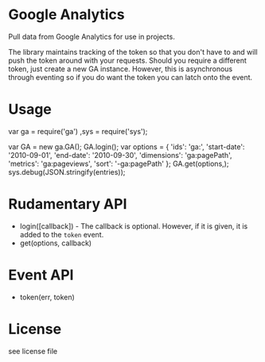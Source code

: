 Google Analytics
============

Pull data from Google Analytics for use in projects.

The library maintains tracking of the token so that you don't have to and will push the token around with your requests. Should you require a different token, just create a new GA instance. However, this is asynchronous through eventing so if you do want the token you can latch onto the event.


Usage
============

var ga = require('ga')
,sys = require('sys');

var GA = new ga.GA();
GA.login();
var options = {
    	    'ids': 'ga:<profileid>',
	    'start-date': '2010-09-01',
	    'end-date': '2010-09-30',
	    'dimensions': 'ga:pagePath',
	    'metrics': 'ga:pageviews',
	    'sort': '-ga:pagePath'
};
GA.get(options,);
sys.debug(JSON.stringify(entries));


Rudamentary API
============

* login([callback]) - The callback is optional. However, if it is given, it is added to the `token` event.
* get(options, callback)

Event API
============

* token(err, token)


License
============

see license file